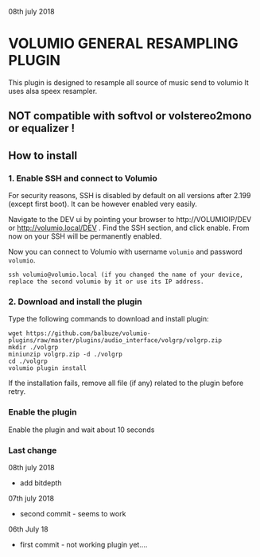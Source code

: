 08th july 2018
#	VOLUMIO GENERAL RESAMPLING PLUGIN


This plugin is designed to resample all source of music send to volumio
It uses alsa speex resampler.

## NOT compatible with softvol or volstereo2mono or equalizer !



## How to install

### 1. Enable SSH and connect to Volumio

For security reasons, SSH is disabled by default on all versions after 2.199 (except first boot). It can be however enabled very easily.

Navigate to the DEV ui by pointing your browser to http://VOLUMIOIP/DEV or http://volumio.local/DEV . Find the SSH section, and click enable. From now on your SSH will be permanently enabled.

Now you can connect to Volumio with username `volumio` and password `volumio`.

```
ssh volumio@volumio.local (if you changed the name of your device, replace the second volumio by it or use its IP address.
```

### 2. Download and install the plugin

Type the following commands to download and install plugin:

```
wget https://github.com/balbuze/volumio-plugins/raw/master/plugins/audio_interface/volgrp/volgrp.zip
mkdir ./volgrp
miniunzip volgrp.zip -d ./volgrp
cd ./volgrp
volumio plugin install
```
If the installation fails, remove all file (if any) related to the plugin before retry.

### Enable the plugin

Enable the plugin and wait about 10 seconds

### Last change

08th july 2018

- add bitdepth

07th july 2018
- second commit - seems to work

06th July 18
- first commit - not working plugin yet....
